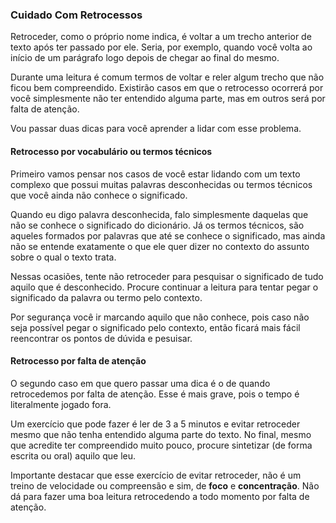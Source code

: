 ### Cuidado Com Retrocessos

Retroceder, como o próprio nome indica, é voltar a um trecho anterior de texto após ter passado por ele. Seria, por exemplo, quando você volta ao início de um parágrafo logo depois de chegar ao final do mesmo.

Durante uma leitura é comum termos de voltar e reler algum trecho que não ficou bem compreendido. Existirão casos em que o retrocesso ocorrerá por você simplesmente não ter entendido alguma parte, mas em outros será por falta de atenção.

Vou passar duas dicas para você aprender a lidar com esse problema.

#### Retrocesso por vocabulário ou termos técnicos

Primeiro vamos pensar nos casos de você estar lidando com um texto complexo que possui muitas palavras desconhecidas ou termos técnicos que você ainda não conhece o significado.

Quando eu digo palavra desconhecida, falo simplesmente daquelas que não se conhece o significado do dicionário. Já os termos técnicos, são aqueles formados por palavras que até se conhece o significado, mas ainda não se entende exatamente o que ele quer dizer no contexto do assunto sobre o qual o texto trata.

Nessas ocasiões, tente não retroceder para pesquisar o significado de tudo aquilo que é desconhecido. Procure continuar a leitura para tentar pegar o significado da palavra ou termo pelo contexto.

Por segurança você ir marcando aquilo que não conhece, pois caso não seja possível pegar o significado pelo contexto, então ficará mais fácil reencontrar os pontos de dúvida e pesuisar.

#### Retrocesso por falta de atenção

O segundo caso em que quero passar uma dica é o de quando retrocedemos por falta de atenção. Esse é mais grave, pois o tempo é literalmente jogado fora.

Um exercício que pode fazer é ler de 3 a 5 minutos e evitar retroceder mesmo que não tenha entendido alguma parte do texto. No final, mesmo que acredite ter compreendido muito pouco, procure sintetizar (de forma escrita ou oral) aquilo que leu.

Importante destacar que esse exercício de evitar retroceder, não é um treino de velocidade ou compreensão e sim, de **foco** e **concentração**. Não dá para fazer uma boa leitura retrocedendo a todo momento por falta de atenção.
